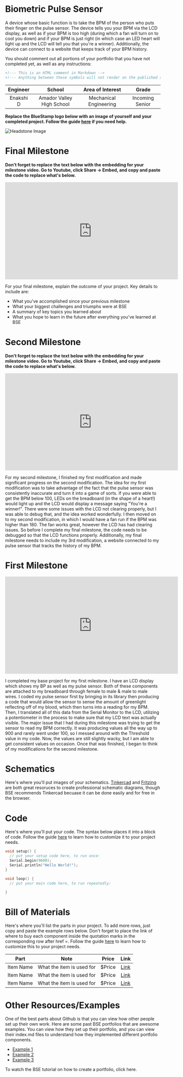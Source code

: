 # Biometric Pulse Sensor
A device whose basic function is to take the BPM of the person who puts their finger on the pulse sensor. The device tells you your BPM via the LCD display, as well as if your BPM is too high (during which a fan will turn on to cool you down) and if your BPM is just right (in which case an LED heart will light up and the LCD will tell you that you're a winner). Additionally, the device can connect to a website that keeps track of your BPM history.

You should comment out all portions of your portfolio that you have not completed yet, as well as any instructions:
```HTML 
<!--- This is an HTML comment in Markdown -->
<!--- Anything between these symbols will not render on the published site -->
```

| **Engineer** | **School** | **Area of Interest** | **Grade** |
|:--:|:--:|:--:|:--:|
| Enakshi D | Amador Valley High School | Mechanical Engineering | Incoming Senior

**Replace the BlueStamp logo below with an image of yourself and your completed project. Follow the guide [here](https://tomcam.github.io/least-github-pages/adding-images-github-pages-site.html) if you need help.**

![Headstone Image](logo.svg)
  
# Final Milestone

**Don't forget to replace the text below with the embedding for your milestone video. Go to Youtube, click Share -> Embed, and copy and paste the code to replace what's below.**

<iframe width="560" height="315" src="https://www.youtube.com/embed/F7M7imOVGug" title="YouTube video player" frameborder="0" allow="accelerometer; autoplay; clipboard-write; encrypted-media; gyroscope; picture-in-picture; web-share" allowfullscreen></iframe>

For your final milestone, explain the outcome of your project. Key details to include are:
- What you've accomplished since your previous milestone
- What your biggest challenges and triumphs were at BSE
- A summary of key topics you learned about
- What you hope to learn in the future after everything you've learned at BSE



# Second Milestone

**Don't forget to replace the text below with the embedding for your milestone video. Go to Youtube, click Share -> Embed, and copy and paste the code to replace what's below.**

<iframe width="560" height="315" src="https://www.youtube.com/embed/y3VAmNlER5Y" title="YouTube video player" frameborder="0" allow="accelerometer; autoplay; clipboard-write; encrypted-media; gyroscope; picture-in-picture; web-share" allowfullscreen></iframe>

For my second milestone, I finished my first modification and made significant progress on the second modification. The idea for my first modification was to take advantage of the fact that the pulse sensor was consistently inaccurate and turn it into a game of sorts. If you were able to get the BPM below 100, LEDs on the breadboard (in the shape of a heart!) would light up and the LCD would display a message saying "You're a winner!". There were some issues with the LCD not clearing properly, but I was able to debug that, and the idea worked wonderfully. I then moved on to my second modification, in which I would have a fan run if the BPM was higher than 180. The fan works great, however the LCD has had clearing issues. So before I complete my final milestone, the code needs to be debugged so that the LCD functions properly. Additionally, my final milestone needs to include my 3rd modification, a website connected to my pulse sensor that tracks the history of my BPM.

# First Milestone

<iframe width="560" height="315" src="https://www.youtube.com/embed/MIPMGA8jAr0?si=bzfyHiUqIGdHUFmP" title="YouTube video player" frameborder="0" allow="accelerometer; autoplay; clipboard-write; encrypted-media; gyroscope; picture-in-picture; web-share" referrerpolicy="strict-origin-when-cross-origin" allowfullscreen></iframe>

I completed my base project for my first milestone. I have an LCD display which shows my BP as well as my pulse sensor. Both of these components are attached to my breadboard through female to male & male to male wires. I coded my pulse sensor first by bringing in its library then producing a code that would allow the sensor to sense the amount of greenlight reflecting off of my blood, which then turns into a reading for my BPM. Then, I translated all of this data from the Serial Monitor to the LCD, utilizing a potentiometer in the process to make sure that my LCD text was actually visible. The major issue that I had during this milestone was trying to get the sensor to read my BPM correctly. It was producing values all the way up to 900 and rarely went under 100, so I messed around with the Threshold value in my code. Now, the values are still slightly wacky, but I am able to get consistent values on occasion. Once that was finished, I began to think of my modifications for the second milestone.

# Schematics 
Here's where you'll put images of your schematics. [Tinkercad](https://www.tinkercad.com/blog/official-guide-to-tinkercad-circuits) and [Fritzing](https://fritzing.org/learning/) are both great resoruces to create professional schematic diagrams, though BSE recommends Tinkercad becuase it can be done easily and for free in the browser. 

# Code
Here's where you'll put your code. The syntax below places it into a block of code. Follow the guide [here]([url](https://www.markdownguide.org/extended-syntax/)) to learn how to customize it to your project needs. 

```c++
void setup() {
  // put your setup code here, to run once:
  Serial.begin(9600);
  Serial.println("Hello World!");
}

void loop() {
  // put your main code here, to run repeatedly:

}
```

# Bill of Materials
Here's where you'll list the parts in your project. To add more rows, just copy and paste the example rows below.
Don't forget to place the link of where to buy each component inside the quotation marks in the corresponding row after href =. Follow the guide [here]([url](https://www.markdownguide.org/extended-syntax/)) to learn how to customize this to your project needs. 

| **Part** | **Note** | **Price** | **Link** |
|:--:|:--:|:--:|:--:|
| Item Name | What the item is used for | $Price | <a href="https://www.amazon.com/Arduino-A000066-ARDUINO-UNO-R3/dp/B008GRTSV6/"> Link </a> |
| Item Name | What the item is used for | $Price | <a href="https://www.amazon.com/Arduino-A000066-ARDUINO-UNO-R3/dp/B008GRTSV6/"> Link </a> |
| Item Name | What the item is used for | $Price | <a href="https://www.amazon.com/Arduino-A000066-ARDUINO-UNO-R3/dp/B008GRTSV6/"> Link </a> |

# Other Resources/Examples
One of the best parts about Github is that you can view how other people set up their own work. Here are some past BSE portfolios that are awesome examples. You can view how they set up their portfolio, and you can view their index.md files to understand how they implemented different portfolio components.
- [Example 1](https://trashytuber.github.io/YimingJiaBlueStamp/)
- [Example 2](https://sviatil0.github.io/Sviatoslav_BSE/)
- [Example 3](https://arneshkumar.github.io/arneshbluestamp/)

To watch the BSE tutorial on how to create a portfolio, click here.

